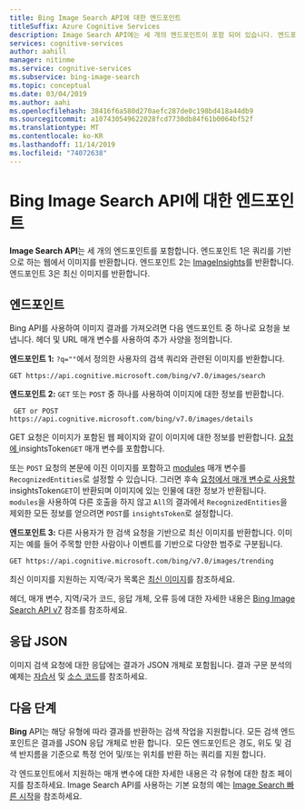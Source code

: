 ```yaml
---
title: Bing Image Search API에 대한 엔드포인트
titleSuffix: Azure Cognitive Services
description: Image Search API에는 세 개의 엔드포인트이 포함 되어 있습니다. 엔드포인트 1은 웹에서 이미지를 반환 합니다. 엔드포인트 2는 ImageInsights를 반환 합니다. 엔드포인트 3은 최신 이미지를 반환합니다.
services: cognitive-services
author: aahill
manager: nitinme
ms.service: cognitive-services
ms.subservice: bing-image-search
ms.topic: conceptual
ms.date: 03/04/2019
ms.author: aahi
ms.openlocfilehash: 38416f6a580d270aefc287de0c198bd418a44db9
ms.sourcegitcommit: a107430549622028fcd7730db84f61b0064bf52f
ms.translationtype: MT
ms.contentlocale: ko-KR
ms.lasthandoff: 11/14/2019
ms.locfileid: "74072638"
---
```

# <a name="endpoints-for-the-bing-image-search-api"></a>Bing Image Search API에 대한 엔드포인트

**Image Search API**는 세 개의 엔드포인트를 포함합니다.  엔드포인트 1은 쿼리를 기반으로 하는 웹에서 이미지를 반환합니다. 엔드포인트 2는 [ImageInsights](https://docs.microsoft.com/rest/api/cognitiveservices-bingsearch/bing-images-api-v7-reference#imageinsightsresponse)를 반환합니다.  엔드포인트 3은 최신 이미지를 반환합니다.

## <a name="endpoints"></a>엔드포인트

Bing API를 사용하여 이미지 결과를 가져오려면 다음 엔드포인트 중 하나로 요청을 보냅니다. 헤더 및 URL 매개 변수를 사용하여 추가 사양을 정의합니다.

**엔드포인트 1:** `?q=""`에서 정의한 사용자의 검색 쿼리와 관련된 이미지를 반환합니다.
```
GET https://api.cognitive.microsoft.com/bing/v7.0/images/search
```

**엔드포인트 2:** `GET` 또는 `POST` 중 하나를 사용하여 이미지에 대한 정보를 반환합니다.
```
 GET or POST https://api.cognitive.microsoft.com/bing/v7.0/images/details
```
GET 요청은 이미지가 포함된 웹 페이지와 같이 이미지에 대한 정보를 반환합니다. [ 요청에 ](https://docs.microsoft.com/rest/api/cognitiveservices-bingsearch/bing-images-api-v7-reference#insightstoken)insightsToken`GET` 매개 변수를 포함합니다.

또는 `POST` 요청의 본문에 이진 이미지를 포함하고 [modules](https://docs.microsoft.com/rest/api/cognitiveservices-bingsearch/bing-images-api-v7-reference#modulesrequested) 매개 변수를 `RecognizedEntities`로 설정할 수 있습니다. 그러면 후속 [ 요청에서 매개 변수로 사용할 ](https://docs.microsoft.com/rest/api/cognitiveservices-bingsearch/bing-images-api-v5-reference#insightstoken)insightsToken`GET`이 반환되며 이미지에 있는 인물에 대한 정보가 반환됩니다.  `modules`을 사용하여 다른 호출을 하지 않고 `All`의 결과에서 `RecognizedEntities`을 제외한 모든 정보를 얻으려면 `POST`를 `insightsToken`로 설정합니다.


**엔드포인트 3:** 다른 사용자가 한 검색 요청을 기반으로 최신 이미지를 반환합니다. 이미지는 예를 들어 주목할 만한 사람이나 이벤트를 기반으로 다양한 범주로 구분됩니다.
```
GET https://api.cognitive.microsoft.com/bing/v7.0/images/trending
```

최신 이미지를 지원하는 지역/국가 목록은 [최신 이미지](https://docs.microsoft.com/azure/cognitive-services/bing-image-search/trending-images)를 참조하세요.

헤더, 매개 변수, 지역/국가 코드, 응답 개체, 오류 등에 대한 자세한 내용은 [Bing Image Search API v7](https://docs.microsoft.com/rest/api/cognitiveservices-bingsearch/bing-images-api-v7-reference) 참조를 참조하세요.
## <a name="response-json"></a>응답 JSON
이미지 검색 요청에 대한 응답에는 결과가 JSON 개체로 포함됩니다. 결과 구문 분석의 예제는 [자습서](https://docs.microsoft.com/azure/cognitive-services/bing-image-search/tutorial-bing-image-search-single-page-app) 및 [소스 코드](https://docs.microsoft.com/azure/cognitive-services/bing-image-search/tutorial-bing-image-search-single-page-app-source)를 참조하세요.

## <a name="next-steps"></a>다음 단계
**Bing** API는 해당 유형에 따라 결과를 반환하는 검색 작업을 지원합니다. 모든 검색 엔드포인트은 결과를 JSON 응답 개체로 반환 합니다.  모든 엔드포인트은 경도, 위도 및 검색 반지름을 기준으로 특정 언어 및/또는 위치를 반환 하는 쿼리를 지원 합니다.

각 엔드포인트에서 지원하는 매개 변수에 대한 자세한 내용은 각 유형에 대한 참조 페이지를 참조하세요.
Image Search API를 사용하는 기본 요청의 예는 [Image Search 빠른 시작](https://docs.microsoft.com/azure/cognitive-services/bing-image-search/search-the-web)을 참조하세요.
